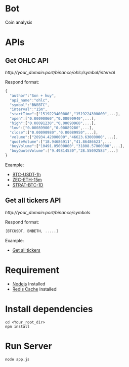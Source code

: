 # Bot
Coin analysis

# APIs

## Get OHLC API

*http://your_domain:port/binance/ohlc/symbol/interval*

Respond format:

```javascript
{
  "author":"Son + huy",
  "api_name":"ohlc",
  "symbol":"BNBBTC",
  "interval":"15m",
  "startTime":["1519223400000","1519224300000",...],
  "open":["0.00090060","0.00090940",...],
  "high":["0.00091230","0.00090960",...],
  "low":["0.00089900","0.00089280",...],
  "close":["0.00090980","0.00089950",...],
  "volume":["20934.42000000","46623.63000000",...],
  "quoteVolume":["18.94686911","41.86486623",...
  "buyVolume":["10491.05000000","31808.57000000",...],
  "buyQuoteVolume":["9.49814530","28.55092583",...]
}

```


Example:
* [BTC-USDT-1h](http://207.246.113.77:5000/binance/ohlc/BTCUSDT/15m)
* [ZEC-ETH-15m](http://207.246.113.77:5000/binance/ohlc/ZECETH/15m)
* [STRAT-BTC-1D](http://207.246.113.77:5000/binance/ohlc/STRATBTC/1d)

## Get all tickers API

*http://your_domain:port/binance/symbols*

Respond format:

```javascript
[BTCUSDT, BNBETH, .....]
```

Example:
* [Get all tickers](http://207.246.113.77:5000/binance/symbols)


# Requirement

* [Nodejs](https://nodejs.org/en/) Installed
* [Redis Cache](https://redis.io/download) Installed

# Install dependencies

```
cd <Your_root_dir>
npm install
```

# Run Server

```
node app.js
```
